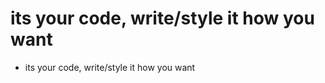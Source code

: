 # its your code, write/style it how you want   
   
- its your code, write/style it how you want   
